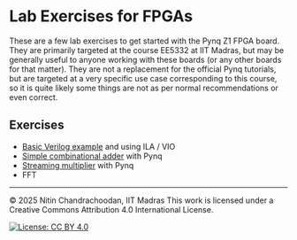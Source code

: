 # Lab Exercises for FPGAs

These are a few lab exercises to get started with the Pynq Z1 FPGA board.  They are primarily targeted at the course EE5332 at IIT Madras, but may be generally useful to anyone working with these boards (or any other boards for that matter).  They are not a replacement for the official Pynq tutorials, but are targeted at a very specific use case corresponding to this course, so it is quite likely some things are not as per normal recommendations or even correct.

## Exercises

- [Basic Verilog example](counter/) and using ILA / VIO
- [Simple combinational adder](adder/) with Pynq
- [Streaming multiplier](stream_mult/) with Pynq
- FFT 

---

© 2025 Nitin Chandrachoodan, IIT Madras
This work is licensed under a Creative Commons Attribution 4.0 International License.

[![License: CC BY 4.0](https://licensebuttons.net/l/by/4.0/88x31.png)](https://creativecommons.org/licenses/by/4.0/)
